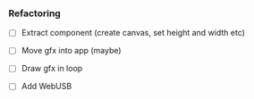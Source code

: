 ### Refactoring
- [ ] Extract component (create canvas, set height and width etc)
- [ ] Move gfx into app (maybe)
- [ ] Draw gfx in loop
- [ ] Add WebUSB

